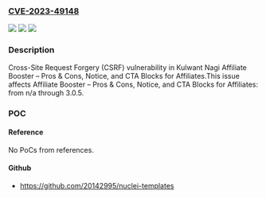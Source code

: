 ### [CVE-2023-49148](https://cve.mitre.org/cgi-bin/cvename.cgi?name=CVE-2023-49148)
![](https://img.shields.io/static/v1?label=Product&message=Affiliate%20Booster%20%E2%80%93%20Pros%20%26%20Cons%2C%20Notice%2C%20and%20CTA%20Blocks%20for%20Affiliates&color=blue)
![](https://img.shields.io/static/v1?label=Version&message=n%2Fa%3C%3D%203.0.5%20&color=brighgreen)
![](https://img.shields.io/static/v1?label=Vulnerability&message=CWE-352%20Cross-Site%20Request%20Forgery%20(CSRF)&color=brighgreen)

### Description

Cross-Site Request Forgery (CSRF) vulnerability in Kulwant Nagi Affiliate Booster – Pros & Cons, Notice, and CTA Blocks for Affiliates.This issue affects Affiliate Booster – Pros & Cons, Notice, and CTA Blocks for Affiliates: from n/a through 3.0.5.

### POC

#### Reference
No PoCs from references.

#### Github
- https://github.com/20142995/nuclei-templates

